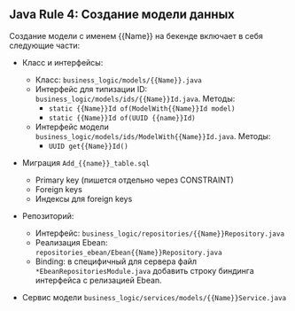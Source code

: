 ## Java Rule 4: Создание модели данных

Создание модели с именем {{Name}} на бекенде включает в себя следующие части:

- Класс и интерфейсы:
  - Класс: `business_logic/models/{{Name}}.java`
  - Интерфейс для типизации ID: `business_logic/models/ids/{{Name}}Id.java`. Методы:
    - `static {{Name}}Id of(ModelWith{{Name}}Id model)`
    - `static {{Name}}Id of(UUID {{name}}Id)`
  - Интерфейс модели `business_logic/models/ids/ModelWith{{Name}}Id.java`. Методы:
    - `UUID get{{Name}}Id()`
  
- Миграция `Add_{{name}}_table.sql`
  - Primary key (пишется отдельно через CONSTRAINT)
  - Foreign keys
  - Индексы для foreign keys

- Репозиторий:
  - Интерфейс: `business_logic/repositories/{{Name}}Repository.java`
  - Реализация Ebean: `repositories_ebean/Ebean{{Name}}Repository.java`
  - Binding: в специфичный для сервера файл `*EbeanRepositoriesModule.java` добавить строку биндинга интерфейса с релизацией Ebean.

- Сервис модели `business_logic/services/models/{{Name}}Service.java`

